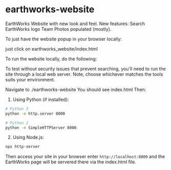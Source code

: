 # earthworks-website

EarthWorks Website with new look and feel. New features:
Search
EarthWorks logo
Team Photos populated (mostly).

To just have the website popup in your browser locally:

just click on earthworks_website/index.html

To run the website locally, do the following:

To test without security issues that prevent searching, you'll need to run the site through a local web server. 
Note, choose whichever matches the tools suits your environment.

Navigate to ./earthworks-website
You should see index.html
Then:

1. Using Python (if installed):
```bash
# Python 3
python -m http.server 8000

# Python 2
python -m SimpleHTTPServer 8000
```

2. Using Node.js:
```bash
npx http-server
```

Then access your site in your browser enter `http://localhost:8000` and the EarthWorks page will be servered there via the index.html file.

